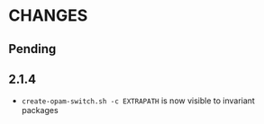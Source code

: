 # CHANGES

## Pending

## 2.1.4

- `create-opam-switch.sh -c EXTRAPATH` is now visible to invariant packages
